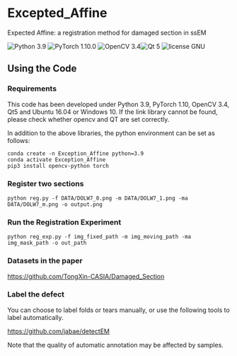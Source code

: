 # Excepted_Affine
Expected Affine: a registration method for damaged section in ssEM

![Python 3.9](https://img.shields.io/badge/python-3.9-green.svg?style=plastic) ![PyTorch 1.10.0](https://img.shields.io/badge/pytorch-1.10.0-green.svg?style=plastic) 
![OpenCV 3.4](https://img.shields.io/badge/opencv-3.4-green?style=plastic)![Qt 5](https://img.shields.io/badge/Qt-5-green?style=plastic)
![license GNU](https://img.shields.io/github/license/TongXin-CASIA/Excepted_Affine?style=plastic)
## Using the Code
### Requirements
This code has been developed under Python 3.9, PyTorch 1.10, OpenCV 3.4, Qt5 and Ubuntu 16.04 or Windows 10.
If the link library cannot be found, please check whether opencv and QT are set correctly.

In addition to the above libraries, the python environment can be set as follows:

```shell
conda create -n Exception_Affine python=3.9
conda activate Exception_Affine
pip3 install opencv-python torch
```

### Register two sections
```Register
python reg.py -f DATA/DOLW7_0.png -m DATA/DOLW7_1.png -ma DATA/DOLW7_m.png -o output.png
```

### Run the Registration Experiment

    python reg_exp.py -f img_fixed_path -m img_moving_path -ma img_mask_path -o out_path

### Datasets in the paper
https://github.com/TongXin-CASIA/Damaged_Section

### Label the defect
You can choose to label folds or tears manually, or use the following tools to label automatically.

https://github.com/jabae/detectEM

Note that the quality of automatic annotation may be affected by samples.
